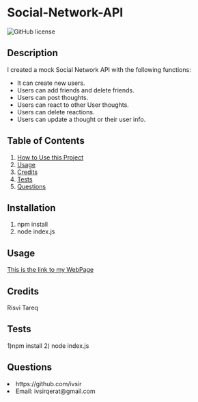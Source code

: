 # Social-Network-API

![GitHub license](https://img.shields.io/badge/license-MIT-blue.svg)

## Description
I created a mock Social Network API with the following functions: 
 * It can create new users. 
 * Users can add friends and delete friends. 
 * Users can post thoughts. 
 * Users can react to other User thoughts. 
 * Users can delete reactions. 
 * Users can update a thought or their user info.

## Table of Contents
<nav>
    <ol>
        <li><a href="#Installation">How to Use this Project</a></li>
        <li><a href="#Usage">Usage</a></li>
        <li><a href="#Credits">Credits</a></li>
        <li><a href="#Tests">Tests</a></li>
        <li><a href="#Questions">Questions</a></li>
    </ol>
</nav>

## Installation
1) npm install 
2) node index.js

## Usage

<a href="https://github.com/ivsir/Social-Network-API">This is the link to my WebPage</a>

## Credits
Risvi Tareq

## Tests
1)npm install 
2) node index.js

## Questions
<li>https://github.com/ivsir </li>
<li>Email: ivsirqerat@gmail.com</li>

